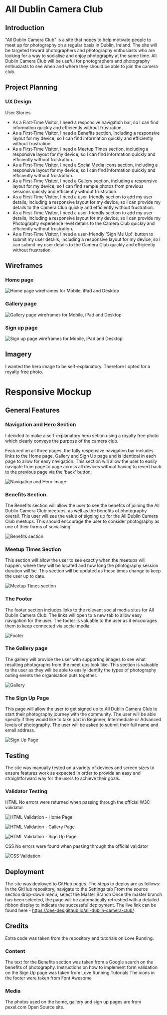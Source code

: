 # All Dublin Camera Club

## Introduction

"All Dublin Camera Club" is a site that hopes to help motivate people to meet up for photography on a regular basis in Dublin, Ireland. The site will be targeted toward photographers and photography enthusiasts who are looking for a way to socialise and enjoy photography at the same time. All Dublin Camera Club will be useful for photographers and photography enthusiasts to see when and where they should be able to join the camera club.

## Project Planning

### UX Design

User Stories
- As a First-Time Visitor, I need a responsive navigation bar, so I can find information quickly and efficiently without frustration.
- As a First-Time Visitor, I need a Benefits section, including a responsive layout for my device, so I can find information quickly and efficiently without frustration.
- As a First-Time Visitor, I need a Meetup Times section, including a responsive layout for my device, so I can find information quickly and efficiently without frustration.
- As a First-Time Visitor, I need a Social Media icons section, including a responsive layout for my device, so I can find information quickly and efficiently without frustration.
- As a First-Time Visitor, I need a Gallery section, including a responsive layout for my device, so I can find sample photos from previous sessions quickly and efficiently without frustration.
- As a First-Time Visitor, I need a user-friendly section to add my user details, including a responsive layout for my device, so I can provide my details to the Camera Club quickly and efficiently without frustration.
- As a First-Time Visitor, I need a user-friendly section to add my user details, including a responsive layout for my device, so I can provide my Photography experience level details to the Camera Club quickly and efficiently without frustration.
- As a First-Time Visitor, I need a user-friendly 'Sign Me Up!' button to submit my user details, including a responsive layout for my device, so I can submit my user details to the Camera Club quickly and efficiently without frustration.

## Wireframes

### Home page

![Home page wireframes for Mobile, iPad and Desktop](/documentation/images/wireframes/Home%20page.png)


### Gallery page

![Gallery page wireframes for Mobile, iPad and Desktop](/documentation/images/wireframes/Gallery%20page.png)

### Sign up page

![Sign up page wireframes for Mobile, iPad and Desktop](/documentation/images/wireframes/Sign%20up%20page.png)


## Imagery 

I wanted the hero image to be self-explanatory. Therefore I opted for a royalty free photo.


# Responsive Mockup

## General Features

### Navigation and Hero Section

I decided to make a self-explanatory hero setion using a royalty free photo which clearly conveys the purpose of the camera club.

Featured on all three pages, the fully responsive navigation bar includes links to the Home page, Gallery and Sign Up page and is identical in each page to allow for easy navigation.
This section will allow the user to easily navigate from page to page across all devices without having to revert back to the previous page via the ‘back’ button.

![Navigation and Hero image](/documentation/images/features/Navigation%20and%20Hero%20Section.png)

### Benefits Section

The Benefits section will allow the user to see the benefits of joining the All Dublin Camera Club meetups, as well as the benefits of photography overall.
This user will see the value of signing up for the All Dublin Camera Club meetups. This should encourage the user to consider photography as one of their forms of socialising.

![Benefits section](/documentation/images/features/Benefits%20Section.png)

### Meetup Times Section

This section will allow the user to see exactly when the meetups will happen, where they will be located and how long the photography session duration will be.
This section will be updated as these times change to keep the user up to date.

![Meetup Times section](/documentation/images/features/Meetup%20Times%20Section.png)

### The Footer

The footer section includes links to the relevant social media sites for All Dublin Camera Club. The links will open to a new tab to allow easy navigation for the user.
The footer is valuable to the user as it encourages them to keep connected via social media

![Footer](/documentation/images/features/Footer.png)

### The Gallery page

The gallery will provide the user with supporting images to see what resulting photographs from the meet ups look like.
This section is valuable to the user as they will be able to easily identify the types of photography outing events the organisation puts together.

![Gallery](/documentation/images/features/Gallery.png)

### The Sign Up Page
      
This page will allow the user to get signed up to All Dublin Camera Club to start their photography journey with the community. The user will be able specify if they would like to take part in Beginner, Intermediate or Advanced levels of photography. The user will be asked to submit their full name and email address.

![Sign Up Page](/documentation/images/features/Sign%20up%20page.png)

## Testing

The site was manually tested on a variety of devices and screen sizes to ensure features work as expected in order to provide an easy and straightforward way for the users to achieve their goals.

### Validator Testing

HTML
No errors were returned when passing through the official W3C validator

![HTML Validation - Home Page](/documentation/images/validation/HTML%20Validator%20-%20Home%20page.png)

![HTML Validation - Gallery Page](/documentation/images/validation/HTML%20Validator%20-%20Gallery%20page.png)

![HTML Validation - Sign Up Page](/documentation/images/validation/HTML%20Validator%20-%20Sign%20up%20page.png)

CSS
No errors were found when passing through the official validator

![CSS Validation](/documentation/images/validation/CSS%20Validator.png)

## Deployment

The site was deployed to GitHub pages. The steps to deploy are as follows:
In the GitHub repository, navigate to the Settings tab
From the source section drop-down menu, select the Master Branch
Once the master branch has been selected, the page will be automatically refreshed with a detailed ribbon display to indicate the successful deployment.
The live link can be found here - https://dee-des.github.io/all-dublin-camera-club/

## Credits

Extra code was taken from the repository and tutorials on Love Running.

### Content

The text for the Benefits section was taken from a Google search on the benefits of photography.
Instructions on how to implement form validation on the Sign Up page was taken from Love Running Tutorials
The icons in the footer were taken from Font Awesome

### Media

The photos used on the home, gallery and sign up pages are from pexel.com Open Source site.